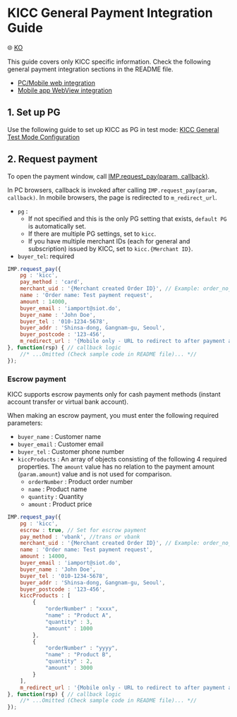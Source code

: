 # KICC General Payment Integration Guide

:globe_with_meridians: [KO](/인증결제/sample/kicc.md)

This guide covers only KICC specific information. Check the following general payment integration sections in the README file.

- [PC/Mobile web integration](../README.md)
- [Mobile app WebView integration](../README.md#webview)

## 1. Set up PG

Use the following guide to set up KICC as PG in test mode:
<a href="https://guide.iamport.kr/818e4c81-a14f-42c8-8515-210d4299f3b1" target="_blank">KICC General Test Mode Configuration</a>

## 2. Request payment

To open the payment window, call [IMP.request_pay(param, callback)](https://docs.iamport.kr/en-US/sdk/javascript-sdk#request_pay).  

In PC browsers, callback is invoked after calling `IMP.request_pay(param, callback)`.  In mobile browsers, the page is redirected to `m_redirect_url`.

- `pg` : 
    - If not specified and this is the only PG setting that exists, `default PG` is automatically set. 
	- If there are multiple PG settings, set to `kicc`.
    - If you have multiple merchant IDs (each for general and subscription) issued by KICC, set to `kicc.{Merchant ID}`.
- `buyer_tel`: required

```javascript
IMP.request_pay({
    pg : 'kicc',
    pay_method : 'card',
    merchant_uid : '{Merchant created Order ID}', // Example: order_no_0001
    name : 'Order name: Test payment request',
    amount : 14000,
    buyer_email : 'iamport@siot.do',
    buyer_name : 'John Doe',
    buyer_tel : '010-1234-5678',
    buyer_addr : 'Shinsa-dong, Gangnam-gu, Seoul',
    buyer_postcode : '123-456',
    m_redirect_url : '{Mobile only - URL to redirect to after payment approval}' // Example: https://www.my-service.com/payments/complete/mobile
}, function(rsp) { // callback logic
	//* ...Omitted (Check sample code in README file)... *//
});
```

### Escrow payment

KICC supports escrow payments only for cash payment methods (instant account transfer or virtual bank account).

When making an escrow payment, you must enter the following required parameters:

 - `buyer_name` : Customer name
 - `buyer_email` : Customer email
 - `buyer_tel` : Customer phone number
 - `kiccProducts` : An array of objects consisting of the following 4 required properties. The `amount` value has no relation to the payment amount (`param.amount`) value and is not used for comparison.
    - `orderNumber` : Product order number
    - `name` : Product name
    - `quantity` : Quantity
    - `amount` : Product price

```javascript
IMP.request_pay({
    pg : 'kicc',
    escrow : true, // Set for escrow payment
    pay_method : 'vbank', //trans or vbank
    merchant_uid : '{Merchant created Order ID}', // Example: order_no_0001
    name : 'Order name: Test payment request',
    amount : 14000,
    buyer_email : 'iamport@siot.do',
    buyer_name : 'John Doe',
    buyer_tel : '010-1234-5678',
    buyer_addr : 'Shinsa-dong, Gangnam-gu, Seoul',
    buyer_postcode : '123-456',
    kiccProducts : [
    	{
			"orderNumber" : "xxxx",
			"name" : "Product A",
			"quantity" : 3,
			"amount" : 1000
		},
		{
			"orderNumber" : "yyyy",
			"name" : "Product B",
			"quantity" : 2,
			"amount" : 3000
		}
	],
    m_redirect_url : '{Mobile only - URL to redirect to after payment approval}' // Example: https://www.my-service.com/payments/complete/mobile
}, function(rsp) { // callback logic
	//* ...Omitted (Check sample code in README file)... *//
});
```

  
